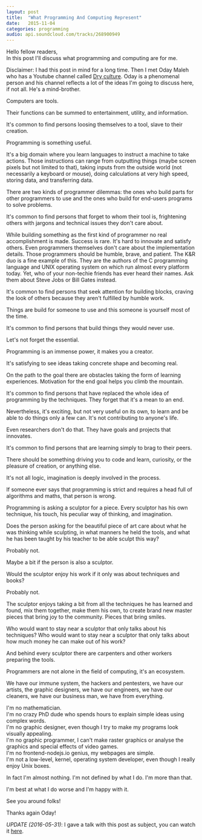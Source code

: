 ```yaml
---
layout: post
title:  "What Programming And Computing Represent"
date:   2015-11-04
categories: programming
audio: api.soundcloud.com/tracks/268900949
---
```



Hello fellow readers,  
In this post I'll discuss what programming and computing are for me.


Disclaimer: I had this post in mind for a long time. Then I met Oday Maleh
who has a Youtube channel called [Dry culture](https://www.youtube.com/channel/UCS4dsIMOKXAfPlgCTt4QOvQ). Oday is a phenomenal person and his channel reflects a lot of the ideas
I'm going to discuss here, if not all. He's a mind-brother.


Computers are tools.


Their functions can be summed to entertainment, utility, and information.


It's common to find persons loosing themselves to a tool, slave to their
creation.


Programming is something useful.


It's a big domain where you learn languages to instruct a machine to take actions.
Those instructions can range from outputting things (maybe screen pixels but not
limited to that), taking inputs from the outside world (not necessarily a
keyboard or mouse), doing calculations at very high speed, storing data, and
transferring data.


There are two kinds of programmer dilemmas: the ones who build parts for other
programmers to use and the ones who build for end-users programs to
solve problems.


It's common to find persons that forget to whom their tool is, frightening
others with jargons and technical issues they don't care about.


While building something as the first kind of programmer no real accomplishment
is made. Success is rare. It's hard to innovate and
satisfy others. Even programmers themselves don't care about the implementation
details. Those programmers should be humble, brave, and patient. The K&R duo is
a fine example of this. They are the authors of the C programming language and
UNIX operating system on which run almost every platform today. Yet, who of your
non-techie friends has ever heard their names. Ask them about Steve Jobs or
Bill Gates instead.


It's common to find persons that seek attention for building blocks,
craving the look of others because they aren't fulfilled by humble work.


Things are build for someone to use and this someone is yourself most of the time.


It's common to find persons that build things they would never use.


Let's not forget the essential.


Programming is an immense power, it makes you a creator.


It's satisfying to see ideas taking concrete shape and becoming real.


On the path to the goal there are obstacles taking the form of learning experiences.
Motivation for the end goal helps you climb the mountain.


It's common to find persons that have replaced the whole idea of programming by
the techniques. They forget that it's a mean to an end.


Nevertheless, it's exciting, but not very useful on its own, to learn and be able to do things only a few can.
It's not contributing to anyone's life.


Even researchers don't do that. They have goals and projects that innovates.


It's common to find persons that are learning simply to brag to their peers.


There should be something driving you to code and learn, curiosity, or the
pleasure of creation, or anything else.


It's not all logic, imagination is deeply involved in the process.


If someone ever says that programming is strict and requires
a head full of algorithms and maths, that person is wrong.


Programming is asking a sculptor for a piece. Every sculptor has his
own technique, his touch, his peculiar way of thinking, and imagination.


Does the person asking for the beautiful piece of art care about what he was
thinking while sculpting, in what manners he held the tools, and what he has been
taught by his teacher to be able sculpt this way?


Probably not.

Maybe a bit if the person is also a sculptor.


Would the sculptor enjoy his work if it only was about techniques and books?


Probably not.


The sculptor enjoys taking a bit from all the techniques he has learned and
found, mix them together, make them his own, to create brand new
master pieces that bring joy to the community. Pieces that bring smiles.


Who would want to stay near a sculptor that only talks about his techniques?
Who would want to stay near a sculptor that only talks about how much money
he can make out of his work?


And behind every sculptor there are carpenters and other workers preparing the
tools.


Programmers are not alone in the field of computing, it's an ecosystem.


We have our immune system, the hackers and pentesters, we have our artists, the
graphic designers, we have our engineers, we have our cleaners, we have our
business man, we have from everything.


I'm no mathematician.  
I'm no crazy PhD dude who spends hours to explain simple ideas using complex words.  
I'm no graphic designer, even though I try to make my programs look visually appealing.  
I'm no graphic programmer, I can't make raster graphics or analyse the graphics and special effects of video games.  
I'm no frontend-nodejs.io genius, my webpages are simple.  
I'm not a low-level, kernel, operating system developer, even though I really enjoy Unix boxes.  


In fact I'm almost nothing.
I'm not defined by what I do.
I'm more than that.


I'm best at what I do worse and I'm happy with it.


See you around folks!

Thanks again Oday!


_UPDATE (2016-05-31)_: I gave a talk with this post as subject, you can watch
it [here](https://www.youtube.com/watch?v=QTXUc7nECq0&list=PLfY4XZjn9M2Hp9RKfk_YdCysZ1ZClHK7X&index=4).
